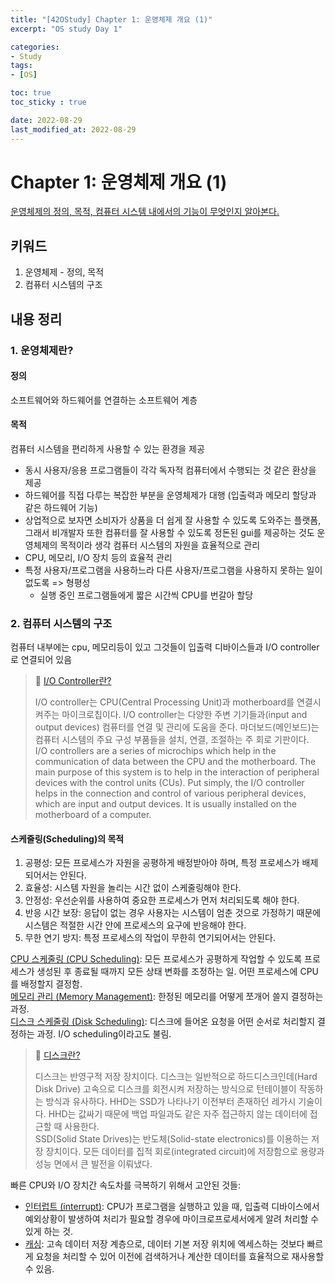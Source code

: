 ```yaml
---
title: "[42OStudy] Chapter 1: 운영체제 개요 (1)"
excerpt: "OS study Day 1"

categories:
- Study
tags:
- [OS]

toc: true
toc_sticky : true

date: 2022-08-29
last_modified_at: 2022-08-29
---
```


# Chapter 1: 운영체제 개요 (1)
[운영체제의 정의, 목적, 컴퓨터 시스템 내에서의 기능이 무엇인지 알아본다.](https://core.ewha.ac.kr/publicview/C0101020170306154617836038)

## 키워드
1. 운영체제 - 정의, 목적
2. 컴퓨터 시스템의 구조

## 내용 정리
### 1. 운영체제란?
#### 정의 
소프트웨어와 하드웨어를 연결하는 소프트웨어 계층
#### 목적
컴퓨터 시스템을 편리하게 사용할 수 있는 환경을 제공
- 동시 사용자/응용 프로그램들이 각각 독자적 컴퓨터에서 수행되는 것 같은 환상을 제공
- 하드웨어를 직접 다루는 복잡한 부분을 운영체제가 대행 (입출력과 메모리 할당과 같은 하드웨어 기능)
- 상업적으로 보자면 소비자가 상품을 더 쉽게 잘 사용할 수 있도록 도와주는 플랫폼, 그래서 비개발자 또한 컴퓨터를 잘 사용할 수 있도록 정돈된 gui를 제공하는 것도 운영체제의 목적이라 생각
컴퓨터 시스템의 자원을 효율적으로 관리
- CPU, 메모리, I/O 장치 등의 효율적 관리
- 특정 사용자/프로그램을 사용하느라 다른 사용자/프로그램을 사용하지 못하는 일이 없도록 => 형평성
	- 실행 중인 프로그램들에게 짧은 시간씩 CPU를 번갈아 할당

### 2. 컴퓨터 시스템의 구조
컴퓨터 내부에는 cpu, 메모리등이 있고 그것들이 입출력 디바이스들과 I/O controller로 연결되어 있음
> 📘 [I/O Controller란?](https://www.techopedia.com/definition/11356/io-controller-ioc)
>
> I/O controller는 CPU(Central Processing Unit)과 motherboard를 연결시켜주는 마이크로칩이다. I/O controller는 다양한 주변 기기들과(input and output devices) 컴퓨터를 연결 및 관리에 도움을 준다. 마더보드(메인보드)는 컴퓨터 시스템의 주요 구성 부품들을 설치, 연결, 조절하는 주 회로 기판이다.  
> I/O controllers are a series of microchips which help in the communication of data between the CPU and the motherboard. The main purpose of this system is to help in the interaction of peripheral devices with the control units (CUs). Put simply, the I/O controller helps in the connection and control of various peripheral devices, which are input and output devices. It is usually installed on the motherboard of a computer.  

#### 스케줄링(Scheduling)의 목적
1. 공평성: 모든 프로세스가 자원을 공평하게 배정받아야 하며, 특정 프로세스가 배제되어서는 안된다.
2. 효율성: 시스템 자원을 놀리는 시간 없이 스케줄링해야 한다.
3. 안정성: 우선순위를 사용하여 중요한 프로세스가 먼저 처리되도록 해야 한다.
4. 반응 시간 보장: 응답이 없는 경우 사용자는 시스템이 엄춘 것으로 가정하기 때문에 시스템은 적절한 시간 안에 프로세스의 요구에 반응해야 한다.
5. 무한 연기 방지: 특정 프로세스의 작업이 무한히 연기되어서는 안된다. 

[CPU 스케줄링 (CPU Scheduling)](https://bnzn2426.tistory.com/65): 모든 프로세스가 공평하게 작업할 수 있도록 프로세스가 생성된 후 종료될 때까지 모든 상태 변화를 조정하는 일. 어떤 프로세스에 CPU를 배정할지 결정함.  
[메모리 관리 (Memory Management)](https://rebro.kr/178): 한정된 메모리를 어떻게 쪼개어 쓸지 결정하는 과정.  
[디스크 스케줄링 (Disk Scheduling)](https://limkydev.tistory.com/165): 디스크에 들어온 요청을 어떤 순서로 처리할지 결정하는 과정. I/O scheduling이라고도 불림.  
> 📘 [디스크란?](https://www.intel.com/content/www/us/en/products/docs/memory-storage/solid-state-drives/ssd-vs-hdd.html)
> 
> 디스크는 반영구적 저장 장치이다. 디스크는 일반적으로 하드디스크인데(Hard Disk Drive) 고속으로 디스크를 회전시켜 저장하는 방식으로 턴테이블이 작동하는 방식과 유사하다. HHD는 SSD가 나타나기 이전부터 존재하던 레가시 기술이다. HHD는 값싸기 때문에 백업 파일과도 같은 자주 접근하지 않는 데이터에 접근할 때 사용한다.  
> SSD(Solid State Drives)는 반도체(Solid-state electronics)를 이용하는 저장 장치이다. 모든 데이터를 집적 회로(integrated circuit)에 저장함으로 용량과 성능 면에서 큰 발전을 이뤄냈다.  

빠른 CPU와 I/O 장치간 속도차를 극복하기 위해서 고안된 것들:
- [인터럽트 (interrupt)](https://velog.io/@adam2/%EC%9D%B8%ED%84%B0%EB%9F%BD%ED%8A%B8): CPU가 프로그램을 실행하고 있을 때, 입출력 디바이스에서 예외상황이 발생하여 처리가 필요할 경우에 마이크로프로세서에게 알려 처리할 수 있게 하는 것. 
- [캐싱](https://aws.amazon.com/ko/caching/): 고속 데이터 저장 계층으로, 데이터 기본 저장 위치에 엑세스하는 것보다 빠르게 요청을 처리할 수 있어 이전에 검색하거나 계산한 데이터를 효율적으로 재사용할 수 있음.

